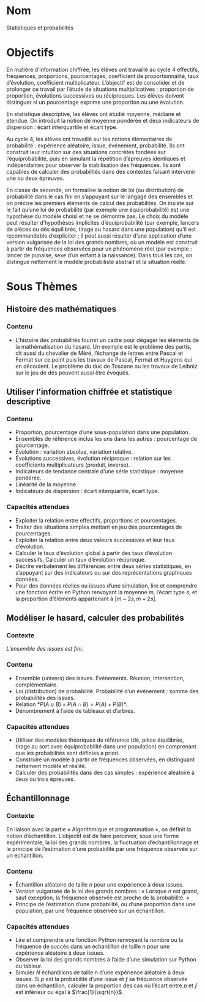 # Nom

Statistiques et probabilités

# Objectifs

En matière d’information chiffrée, les élèves ont travaillé au cycle 4 effectifs, fréquences, proportions, pourcentages, coefficient de proportionnalité, taux d’évolution, coefficient multiplicateur. L’objectif est de consolider et de prolonger ce travail par l’étude de situations multiplicatives : proportion de proportion, évolutions successives ou réciproques. Les élèves doivent distinguer si un pourcentage exprime une proportion ou une évolution.

En statistique descriptive, les élèves ont étudié moyenne, médiane et étendue. On introduit la notion de moyenne pondérée et deux indicateurs de dispersion : écart interquartile et écart type.

Au cycle 4, les élèves ont travaillé sur les notions élémentaires de probabilité : expérience aléatoire, issue, événement, probabilité. Ils ont construit leur intuition sur des situations concrètes fondées sur l’équiprobabilité, puis en simulant la répétition d’épreuves identiques
et indépendantes pour observer la stabilisation des fréquences. Ils sont capables de calculer des probabilités dans des contextes faisant intervenir une ou deux épreuves.

En classe de seconde, on formalise la notion de loi (ou distribution) de probabilité dans le cas fini en s’appuyant sur le langage des ensembles et on précise les premiers éléments de calcul des probabilités. On insiste sur le fait qu’une loi de probabilité (par exemple une équiprobabilité) est une hypothèse du modèle choisi et ne se démontre pas. Le choix du modèle peut résulter d’hypothèses implicites d’équiprobabilité (par exemple, lancers de pièces ou dés équilibrés, tirage au hasard dans une population) qu’il est recommandable d’expliciter ; il peut aussi résulter d’une application d’une version vulgarisée de la loi des grands nombres, où un modèle est construit à partir de fréquences observées pour un
phénomène réel (par exemple : lancer de punaise, sexe d’un enfant à la naissance). Dans tous les cas, on distingue nettement le modèle probabiliste abstrait et la situation réelle.

# Sous Thèmes

## Histoire des mathématiques

### Contenu

- L’histoire des probabilités fournit un cadre pour dégager les éléments de la mathématisation du hasard. Un exemple est le problème des partis, dit aussi du chevalier de Méré, l’échange de lettres entre Pascal et Fermat sur ce point puis les travaux de Pascal, Fermat et Huygens qui en découlent. Le problème du duc de Toscane ou les travaux de Leibniz sur le jeu de dés peuvent aussi être évoqués.

## Utiliser l’information chiffrée et statistique descriptive

### Contenu

- Proportion, pourcentage d’une sous-population dans une population.
- Ensembles de référence inclus les uns dans les autres : pourcentage de pourcentage.
- Évolution : variation absolue, variation relative.
- Évolutions successives, évolution réciproque : relation sur les coefficients multiplicateurs (produit, inverse).
- Indicateurs de tendance centrale d’une série statistique : moyenne pondérée.
- Linéarité de la moyenne.
- Indicateurs de dispersion : écart interquartile, écart type.

### Capacités attendues

- Exploiter la relation entre effectifs, proportions et pourcentages.
- Traiter des situations simples mettant en jeu des pourcentages de pourcentages.
- Exploiter la relation entre deux valeurs successives et leur taux d’évolution.
- Calculer le taux d’évolution global à partir des taux d’évolution successifs. Calculer un taux d’évolution réciproque.
- Décrire verbalement les différences entre deux séries statistiques, en s’appuyant sur des indicateurs ou sur des représentations graphiques données.
- Pour des données réelles ou issues d’une simulation, lire et comprendre une fonction écrite en Python renvoyant la moyenne *m*, l’écart type *s*, et la proportion d’éléments appartenant à $[m - 2s, m + 2s]$*.*

## Modéliser le hasard, calculer des probabilités

### Contexte

*L’ensemble des issues est fini.*

### Contenu

- Ensemble (univers) des issues. Événements. Réunion, intersection, complémentaire.
- Loi (distribution) de probabilité. Probabilité d’un événement : somme des probabilités des issues.
- Relation $*P(A \cup B) + P(A \cap B) = P(A) + P(B)*$.
- Dénombrement à l’aide de tableaux et d’arbres.

### Capacités attendues

- Utiliser des modèles théoriques de référence (dé, pièce équilibrée, tirage au sort avec équiprobabilité dans une population) en comprenant que les probabilités sont définies a priori.
- Construire un modèle à partir de fréquences observées, en distinguant nettement modèle et réalité.
- Calculer des probabilités dans des cas simples : expérience aléatoire à deux ou trois épreuves.

## Échantillonnage

### Contexte

En liaison avec la partie « Algorithmique et programmation », on définit la notion d’échantillon. L’objectif est de faire percevoir, sous une forme expérimentale, la loi des grands nombres, la fluctuation d’échantillonnage et le principe de l’estimation d’une probabilité par une fréquence observée sur un échantillon.

### Contenu

- Échantillon aléatoire de taille *n* pour une expérience à deux issues.
- Version vulgarisée de la loi des grands nombres : « Lorsque *n* est grand, sauf exception, la fréquence observée est proche de la probabilité. »
- Principe de l’estimation d’une probabilité, ou d’une proportion dans une population, par une fréquence observée sur un échantillon.

### Capacités attendues

- Lire et comprendre une fonction Python renvoyant le nombre ou la fréquence de succès dans un échantillon de taille *n* pour une expérience aléatoire à deux issues.
- Observer la loi des grands nombres à l’aide d’une simulation sur Python ou tableur.
- Simuler *N* échantillons de taille *n* d’une expérience aléatoire à deux issues. Si *p* est la probabilité d’une issue et *ƒ* sa fréquence observée dans un échantillon, calculer la proportion des cas où l’écart entre *p* et *ƒ* est inférieur ou égal à $\frac{1}{\sqrt{n}}$.
